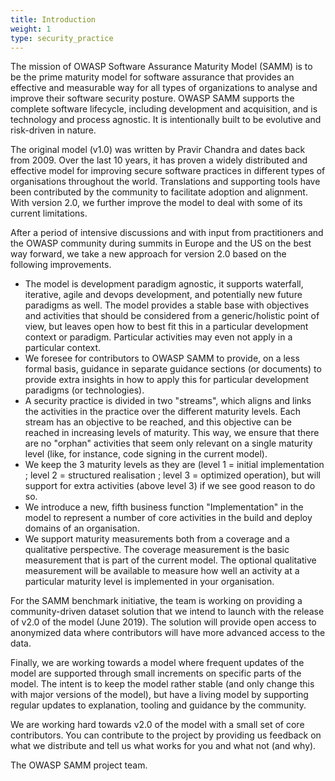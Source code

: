 ```yaml
---
title: Introduction
weight: 1
type: security_practice
---
```

The mission of OWASP Software Assurance Maturity Model (SAMM) is to be the prime maturity model for software assurance that provides an effective and measurable way for all types of organizations to analyse and improve their software security posture. OWASP SAMM supports the complete software lifecycle, including development and acquisition, and is technology and process agnostic. It is intentionally built to be evolutive and risk-driven in nature.  

The original model (v1.0) was written by Pravir Chandra and dates back from 2009. Over the last 10 years, it has proven a widely distributed and effective model for improving secure software practices in different types of organisations throughout the world. Translations and supporting tools have been contributed by the community to facilitate adoption and alignment. With version 2.0, we further improve the model to deal with some of its current limitations.

After a period of intensive discussions and with input from practitioners and the OWASP community during summits in Europe and the US on the best way forward, we take a new approach for version 2.0 based on the following improvements.

- The model is development paradigm agnostic, it supports waterfall, iterative, agile and devops development, and potentially new future paradigms as well. The model provides a stable base with objectives and activities that should be considered from a generic/holistic point of view, but leaves open how to best fit this in a particular development context or paradigm. Particular activities may even not apply in a particular context.
- We foresee for contributors to OWASP SAMM to provide, on a less formal basis, guidance in separate guidance sections (or documents) to provide extra insights in how to apply this
for particular development paradigms (or technologies).
- A security practice is divided in two "streams", which aligns and links the activities in the practice over the different maturity levels. Each stream has an objective to be reached,
and this objective can be reached in increasing levels of maturity. This way, we ensure that there are no "orphan" activities that seem only relevant on a single maturity level
(like, for instance, code signing in the current model).
- We keep the 3 maturity levels as they are (level 1 = initial implementation ; level 2 = structured realisation ; level 3 = optimized operation), but will support for extra activities
(above level 3) if we see good reason to do so.
- We introduce a new, fifth business function "Implementation" in the model to represent a number of core activities in the build and deploy domains of an organisation.
- We support maturity measurements both from a coverage and a qualitative perspective. The coverage measurement is the basic measurement that is part of the current model. The optional qualitative measurement will be available to measure how well an activity at a particular maturity level is implemented in your organisation.

For the SAMM benchmark initiative, the team is working on providing a community-driven dataset solution that we intend to launch with the release of v2.0 of the model (June 2019). The solution will provide open access to anonymized data where contributors will have more advanced access to the data.

Finally, we are working towards a model where frequent updates of the model are supported through small increments on specific parts of the model. The intent is to keep the model
rather stable (and only change this with major versions of the model), but have a living model by supporting regular updates to explanation, tooling and guidance by the community.

We are working hard towards v2.0 of the model with a small set of core contributors. You can contribute to the project by providing us feedback on what we distribute and tell us what works
for you and what not (and why).

The OWASP SAMM project team.
